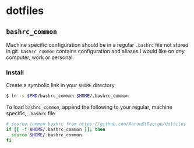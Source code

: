 # dotfiles

## `bashrc_common`
Machine specific configuration should be in a regular `.bashrc` file not stored in git.
`bashrc_common` contains configuration and aliases I would like on *any* computer, work or personal.


### Install
Create a symbolic link in your `$HOME` directory
```sh
$ ln -s $PWD/bashrc_common $HOME/.bashrc_common
```
To load `bashrc_common`, append the following to your regular, machine specific, `.bashrc` file
```bash
# source common bashrc from https://github.com/AaronStGeorge/dotfiles
if [[ -f $HOME/.bashrc_common ]]; then
  source $HOME/.bashrc_common
fi
```
